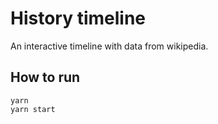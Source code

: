 # History timeline

An interactive timeline with data from wikipedia. 

## How to run

```
yarn
yarn start
```